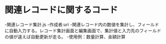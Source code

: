 # 関連レコードに関するコード

-関連レコード集計.js 
  -作成者:uri
  -関連レコード内の数値を集計し、フィールドに自動入力する。レコード集計画面と編集画面で、集計値と入力先のフィールドの値が違えば自動更新が走る。
  -使用例：数量計算、金額計算
